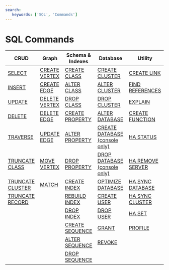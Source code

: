```yaml
---
search:
   keywords: ['SQL', 'Commands']
---
```


# SQL Commands


| CRUD     | Graph | Schema & Indexes | Database | Utility |
|----------|-------|------------------|----------|---------|
| [SELECT](SQL-Query.md) | [CREATE VERTEX](SQL-Create-Vertex.md) | [CREATE CLASS](SQL-Create-Class.md) | [CREATE CLUSTER](SQL-Create-Cluster.md) | [CREATE LINK](SQL-Create-Link.md) |
| [INSERT](SQL-Insert.md) | [CREATE EDGE](SQL-Create-Edge.md) |[ALTER CLASS](SQL-Alter-Class.md) | [ALTER CLUSTER](SQL-Alter-Cluster.md) | [FIND REFERENCES](SQL-Find-References.md) |
| [UPDATE](SQL-Update.md) | [DELETE VERTEX](SQL-Delete-Vertex.md) |[DROP CLASS](SQL-Drop-Class.md) | [DROP CLUSTER](SQL-Drop-Cluster.md) | [EXPLAIN](SQL-Explain.md) |
| [DELETE](SQL-Delete.md) | [DELETE EDGE](SQL-Delete-Edge.md) | [CREATE PROPERTY](SQL-Create-Property.md) | [ALTER DATABASE](SQL-Alter-Database.md)| [CREATE FUNCTION](SQL-Create-Function.md) |
| [TRAVERSE](SQL-Traverse.md) | [UPDATE EDGE](SQL-Update-Edge.md) |  [ALTER PROPERTY](SQL-Alter-Property.md) | [CREATE DATABASE (console only)](../console/Console-Command-Create-Database.md) | [HA STATUS](SQL-HA-Status.md) |
| [TRUNCATE CLASS](SQL-Truncate-Class.md) | [MOVE VERTEX](SQL-Move-Vertex.md) | [DROP PROPERTY](SQL-Drop-Property.md) | [DROP DATABASE (console only)](../console/Console-Command-Drop-Database.md) | [HA REMOVE SERVER](SQL-HA-Remove-Server.md) |
| [TRUNCATE CLUSTER](SQL-Truncate-Cluster.md) | [MATCH](SQL-Match.md) | [CREATE INDEX](SQL-Create-Index.md) | [OPTIMIZE DATABASE](SQL-Optimize-Database.md) | [HA SYNC DATABASE](SQL-HA-Sync-Database.md) |
| [TRUNCATE RECORD](SQL-Truncate-Record.md) | | [REBUILD INDEX](SQL-Rebuild-Index.md)  | [CREATE USER](SQL-Create-User.md) | [HA SYNC CLUSTER](SQL-HA-Sync-Cluster.md) |
|  | |[DROP INDEX](SQL-Drop-Index.md)  | [DROP USER](SQL-Drop-User.md) | [HA SET](SQL-HA-Set.md) |
|  | |[CREATE SEQUENCE](SQL-Create-Sequence.md)  | [GRANT](SQL-Grant.md) | [PROFILE](SQL-Profile.md) |
|  | |[ALTER SEQUENCE](SQL-Alter-Sequence.md)  | [REVOKE](SQL-Revoke.md)  | |
|  | |[DROP SEQUENCE](SQL-Drop-Sequence.md)  | | |
